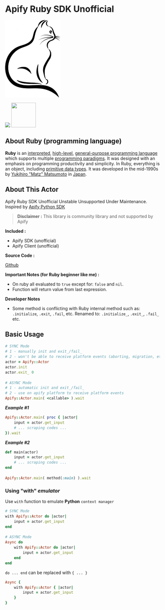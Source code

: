 
# Apify Ruby SDK Unofficial

![dont be sad readme is here](https://raw.githubusercontent.com/JupriGH/resources/main/cats/catframe.png)

<img src="https://upload.wikimedia.org/wikipedia/commons/2/28/Apify-logo.svg" width="280">
<img src="https://upload.wikimedia.org/wikipedia/commons/7/73/Ruby_logo.svg" width="80" height="80">


## About  Ruby (programming language)

**Ruby** is an [interpreted](https://en.wikipedia.org/wiki/Interpreted_language "Interpreted language"), [high-level](https://en.wikipedia.org/wiki/High-level_programming_language "High-level programming language"), [general-purpose programming language](https://en.wikipedia.org/wiki/General-purpose_programming_language "General-purpose programming language") which supports multiple [programming paradigms](https://en.wikipedia.org/wiki/Programming_paradigm "Programming paradigm"). It was designed with an emphasis on programming productivity and simplicity. In Ruby, everything is an object, including [primitive data types](https://en.wikipedia.org/wiki/Primitive_data_type "Primitive data type"). It was developed in the mid-1990s by [Yukihiro "Matz" Matsumoto](https://en.wikipedia.org/wiki/Yukihiro_Matsumoto "Yukihiro Matsumoto") in [Japan](https://en.wikipedia.org/wiki/Japan "Japan").

## About This Actor

Apify Ruby SDK Unofficial Unstable Unsupported Under Maintenance.
Inspired by [Apify Python SDK](https://docs.apify.com/sdk/python/)

> **Disclaimer :** This library is community library and not supported by Apify

**Included :**
- Apify SDK (unofficial)
- Apify Client (unofficial)

**Source Code :**

[Github](https://github.com/JupriGH/apify-ruby-sdk)

**Important Notes (for Ruby beginner like me) :**

- On ruby all evaluated to `true` except for: `false` and `nil`.
- Function will return value from last expression.

**Developer Notes**

- Some method is conflicting with Ruby internal method such as: `.initialize`, `.exit`, `.fail`, etc. Renamed to:  `.initialize_`, `.exit_`, `.fail_` etc.

## Basic Usage

```ruby
# SYNC Mode
# 1 - manually init and exit_/fail_
# 2 - won't be able to receive platform events (aborting, migration, etc.)
actor = Apify::Actor
actor.init
actor.exit_ 0

# ASYNC Mode
# 1 - automatic init and exit_/fail_
# 2 - use on apify platform to receive platform events
Apify::Actor.main( <callable> ).wait
```

***Example #1***

```ruby
Apify::Actor.main( proc { |actor| 
	input = actor.get_input
	# ... scraping codes ...
}).wait
```


***Example #2***

```ruby
def main(actor)
	input = actor.get_input
	# ... scraping codes ...
end

Apify::Actor.main( method(:main) ).wait
```
### Using "with" *emulator*

Use `with` function to emulate **Python** `context manager`

```ruby
# SYNC Mode
with Apify::Actor do |actor|
	input = actor.get_input
end

# ASYNC Mode
Async do
	with Apify::Actor do |actor|
		input = actor.get_input
	end
end
```
`do ... end` can be replaced with `{ ... }`

```ruby
Async {
	with Apify::Actor { |actor|
		input = actor.get_input
	}
}
```

